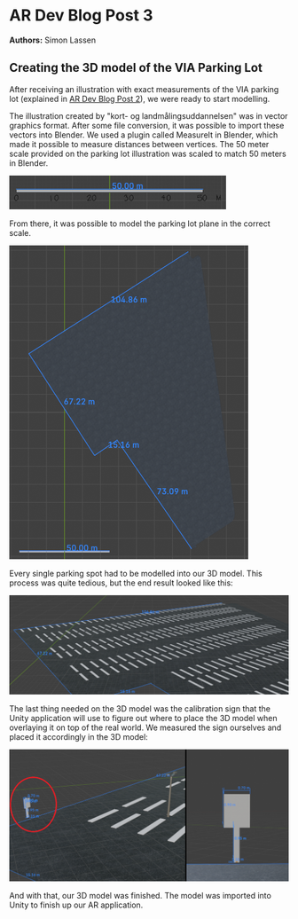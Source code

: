 # AR Dev Blog Post 3
**Authors:** Simon Lassen

## Creating the 3D model of the VIA Parking Lot
After receiving an illustration with exact measurements of the VIA parking lot (explained in [AR Dev Blog Post 2](../AR%20Dev%20Blog%20Post%202/README.md)), we were ready to start modelling.

The illustration created by "kort- og landmålingsuddannelsen" was in vector graphics format.
After some file conversion, it was possible to import these vectors into Blender.
We used a plugin called MeasureIt in Blender, which made it possible to measure distances between vertices. The 50 meter scale provided on the parking lot illustration was scaled to match 50 meters in Blender.

![Using MeasureIt to get the correct scale](media/MeasureIT-scale.png)

From there, it was possible to model the parking lot plane in the correct scale.

![Parking lot plane in correct scale](media/parking-lot-plane.png)

Every single parking spot had to be modelled into our 3D model. This process was quite tedious, but the end result looked like this:

![Parking spots on the 3D model](media/parking-spots.png)

The last thing needed on the 3D model was the calibration sign that the Unity application will use to figure out where to place the 3D model when overlaying it on top of the real world. We measured the sign ourselves and placed it accordingly in the 3D model:

![The calibration sign in our 3D model](media/calibration-sign.png)

And with that, our 3D model was finished. The model was imported into Unity to finish up our AR application.